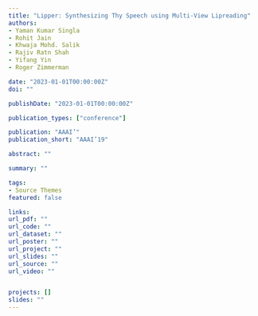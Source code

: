 ```yaml
---
title: "Lipper: Synthesizing Thy Speech using Multi-View Lipreading"
authors:
- Yaman Kumar Singla
- Rohit Jain
- Khwaja Mohd. Salik
- Rajiv Ratn Shah
- Yifang Yin
- Roger Zimmerman

date: "2023-01-01T00:00:00Z"
doi: ""

publishDate: "2023-01-01T00:00:00Z"

publication_types: ["conference"]

publication: "AAAI’"
publication_short: "AAAI’19"

abstract: ""

summary: ""

tags:
- Source Themes
featured: false

links:
url_pdf: ""
url_code: ""
url_dataset: ""
url_poster: ""
url_project: ""
url_slides: ""
url_source: ""
url_video: ""


projects: []
slides: ""
---
```

